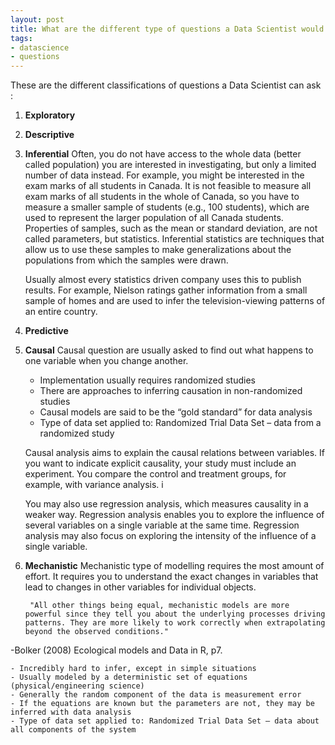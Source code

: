 ```yaml
---
layout: post
title: What are the different type of questions a Data Scientist would ask ?
tags:
- datascience
- questions
---
```


These are the different classifications of questions a Data Scientist can ask :

1. **Exploratory**

2. **Descriptive**

3. **Inferential**
Often, you do not have access to the whole data (better called population) you are interested in investigating, but only a limited number of data instead. For example, you might be interested in the exam marks of all students in Canada. It is not feasible to measure all exam marks of all students in the whole of Canada, so you have to measure a smaller sample of students (e.g., 100 students), which are used to represent the larger population of all Canada students. Properties of samples, such as the mean or standard deviation, are not called parameters, but statistics. Inferential statistics are techniques that allow us to use these samples to make generalizations about the populations from which the samples were drawn.

	Usually almost every statistics driven company uses this to publish results. For example, Nielson ratings gather information from a small sample of homes and are used to infer the television-viewing patterns of an entire country.

4. **Predictive**

5. **Causal**
Causal question are usually asked to find out what happens to one variable when you change another.

	- Implementation usually requires randomized studies
	- There are approaches to inferring causation in non-randomized studies
	- Causal models are said to be the “gold standard” for data analysis
	- Type of data set applied to: Randomized Trial Data Set – data from a randomized study

	Causal analysis aims to explain the causal relations between variables. If you want to indicate explicit causality, your study must include an experiment. You compare the control and treatment groups, for example, with variance analysis.  i

	You may also use regression analysis, which measures causality in a weaker way. Regression analysis enables you to explore the influence of several variables on a single variable at the same time. Regression analysis may also focus on exploring the intensity of the influence of a single variable.

6. **Mechanistic**
Mechanistic type of modelling requires the most amount of effort. It requires you to understand the exact changes in variables that lead to changes in other variables for individual objects.

		"All other things being equal, mechanistic models are more powerful since they tell you about the underlying processes driving patterns. They are more likely to work correctly when extrapolating beyond the observed conditions."
-Bolker (2008) Ecological models and Data in R, p7.

	- Incredibly hard to infer, except in simple situations
	- Usually modeled by a deterministic set of equations (physical/engineering science)
	- Generally the random component of the data is measurement error
	- If the equations are known but the parameters are not, they may be inferred with data analysis
	- Type of data set applied to: Randomized Trial Data Set – data about all components of the system


